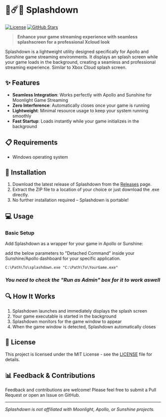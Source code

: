 # 🚀☄️🌊 Splashdown

[![License](https://img.shields.io/badge/license-MIT-blue.svg)](LICENSE)
[![GitHub Stars](https://img.shields.io/github/stars/philipgyllhamn/splashdown?style=social)](https://github.com/yourusername/splashdown)

> **Enhance your game streaming experience with seamless splashscreen for a professional Xcloud look**

Splashdown is a lightweight utility designed specifically for Apollo and Sunshine game streaming environments. It displays an splash screen while your game loads in the background, creating a seamless and professional streaming experience. Similar to Xbox Cloud splash screen.

## ✨ Features

- **Seamless Integration**: Works perfectly with Apollo and Sunshine for Moonlight Game Streaming
- **Zero Interference**: Automatically closes once your game is running
- **Lightweight**: Minimal resource usage to keep your system running smoothly
- **Fast Startup**: Loads instantly while your game initializes in the background

## 📋 Requirements

- Windows operating system

## 🚀 Installation

1. Download the latest release of Splashdown from the [Releases](https://github.com/philipgyllhamn/splashdown/releases) page.
2. Extract the ZIP file to a location of your choice or just download the .exe directly.
3. No further installation required – Splashdown is portable!

## 💻 Usage

### Basic Setup

Add Splashdown as a wrapper for your game in Apollo or Sunshine:

add the below parameters to "Detached Command" inside your Sunshine/Apollo dashboard for your specific application.

```
C:\Path\To\splashdown.exe "C:\Path\To\YourGame.exe"
```

### *You need to check the "Run as Admin" box for it to work aswell*

## 🔍 How It Works

1. Splashdown launches and immediately displays the splash screen
2. Your game executable is started in the background
3. Splashdown monitors for the game window to appear
4. When the game window is detected, Splashdown automatically closes

<!-- ## 🛠️ Troubleshooting

**Splash screen won't close:**
- Increase the timeout value with `--timeout=X` where X is seconds
- Verify the game process is actually starting

**Game loads but splash remains:**
- Some games use launcher processes which can confuse detection
- Use `--process-name="ActualGame.exe"` to specify the exact process to wait for -->

## 📝 License

This project is licensed under the MIT License - see the [LICENSE](LICENSE) file for details.

## 📊 Feedback & Contributions

Feedback and contributions are welcome! Please feel free to submit a Pull Request or open an Issue on GitHub.

---

*Splashdown is not affiliated with Moonlight, Apollo, or Sunshine projects.*
